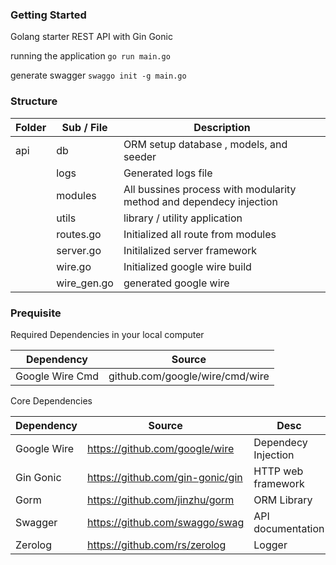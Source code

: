 ### Getting Started
Golang starter REST API with Gin Gonic

running the application
`go run main.go`

generate swagger 
`swaggo init -g main.go`

### Structure
|  Folder  |  Sub / File  |  Description  |
| ------------ | ------------ | ------------ |
| api  | db  |  ORM setup database , models, and seeder  |
|   | logs   | Generated logs file   |
|   | modules   | All bussines process with modularity method and dependecy injection   |
|   | utils   | library / utility application   |
|   | routes.go   | Initialized all route from modules   |
|   | server.go   | Initilalized server  framework |
|   | wire.go   | Initialized google wire build |
|   | wire_gen.go   | generated google wire |

### Prequisite
Required Dependencies in your local computer

| Dependency  | Source   |
| ------------ | ------------ |
|  Google Wire Cmd |  github.com/google/wire/cmd/wire  |

Core Dependencies

| Dependency  | Source   | Desc   |
| ------------ | ------------ | ------------ |
|  Google Wire |  https://github.com/google/wire  | Dependecy Injection
|  Gin Gonic |  https://github.com/gin-gonic/gin  | HTTP web framework
|  Gorm |  https://github.com/jinzhu/gorm  | ORM Library
|  Swagger |  https://github.com/swaggo/swag  | API documentation
| Zerolog | https://github.com/rs/zerolog | Logger
